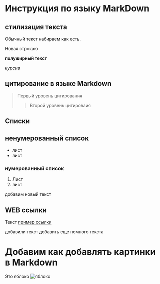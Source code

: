 # Инструкция по языку MarkDown

## стилизация текста
Обычный текст набираем как есть.

Новая строкаю

**полужирный текст**

*курсив*

## цитирование в языке Markdown
> Первый уровень цитирования
>> Второй уровень цитироваия

## Списки
## ненумерованный список
* лист
* лист 

### нумерованный список
1. Лист 
2. лист

добавим новый текст 

## WEB ссылки 
Текст [пример ссылки](http.example.com "Всплывающая подсказка")

добавили текст 
добавить еще немного текста

# Добавим как добавлять картинки в Markdown

Это яблоко
![яблоко](181853-yabloko-kartinka-3.jpg)

